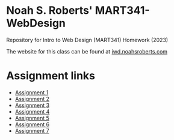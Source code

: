 # Noah S. Roberts' MART341-WebDesign
Repository for Intro to Web Design (MART341) Homework (2023)

The website for this class can be found at [iwd.noahsroberts.com](http://iwd.noahsroberts.com)

# Assignment links
- [Assignment 1](./assignment-01/)
- [Assignment 2](./assignment-02/)
- [Assignment 3](./assignment-03/)
- [Assignment 4](./assignment-04/)
- [Assignment 5](./assignment-05/)
- [Assignment 6](./assignment-06/)
- [Assignment 7](./assignment-07/)
